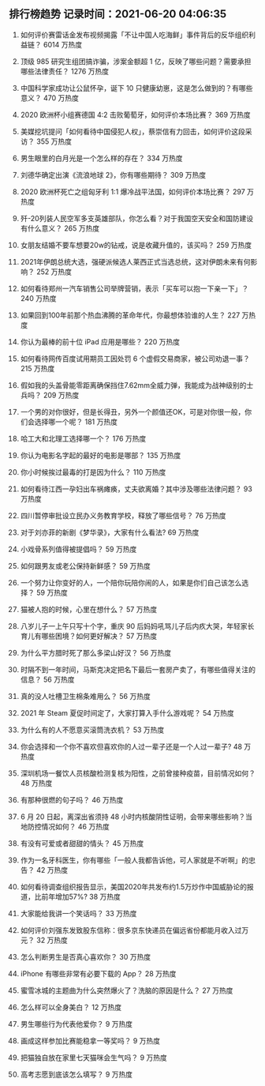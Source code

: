 
## 排行榜趋势 记录时间：2021-06-20 04:06:35
  
  1. 如何评价赛雷话金发布视频揭露「不让中国人吃海鲜」事件背后的反华组织利益链？ 6014 万热度
    
  2. 顶级 985 研究生组团搞诈骗，涉案金额超 1 亿，反映了哪些问题？需要承担哪些法律责任？ 1276 万热度
    
  3. 中国科学家成功让公鼠怀孕，诞下 10 只健康幼崽，这是怎么做到的？有哪些意义？ 470 万热度
    
  4. 2020 欧洲杯小组赛德国 4:2 击败葡萄牙，如何评价本场比赛？ 369 万热度
    
  5. 美媒挖坑提问「如何看待中国侵犯人权」，蔡崇信有力回击，如何评价这段采访？ 355 万热度
    
  6. 男生眼里的白月光是一个怎么样的存在？ 334 万热度
    
  7. 刘德华确定出演《流浪地球 2》，你有哪些期待？ 309 万热度
    
  8. 2020 欧洲杯死亡之组匈牙利 1:1 爆冷战平法国，如何评价本场比赛？ 297 万热度
    
  9. 歼-20列装人民空军多支英雄部队，你怎么看？对于我国空天安全和国防建设有什么意义？ 265 万热度
    
  10. 女朋友结婚不要车想要20w的钻戒，说是收藏升值的，该买吗？ 259 万热度
    
  11. 2021年伊朗总统大选，强硬派候选人莱西正式当选总统，这对伊朗未来有何影响？ 252 万热度
    
  12. 如何看待郑州一汽车销售公司举牌营销，表示「买车可以抱一下亲一下」？ 240 万热度
    
  13. 如果回到100年前那个热血沸腾的革命年代，你最想体验谁的人生？ 227 万热度
    
  14. 你认为最棒的前十位 iPad 应用是哪些？ 220 万热度
    
  15. 如何看待网传百度试用期员工因处罚 6 个虚假交易商家，被公司劝退一事？ 215 万热度
    
  16. 假如我的头盖骨能零距离确保挡住7.62mm全威力弹，我能成为战神级别的士兵吗？ 209 万热度
    
  17. 一个男的对你很好，但是长得丑，另外一个颜值还OK，可是对你很一般，你们会选择哪一个呢？ 181 万热度
    
  18. 哈工大和北理工选择哪一个？ 176 万热度
    
  19. 你认为电影名字起的最好的电影是哪部？ 135 万热度
    
  20. 你小时候挨过最毒的打是因为什么？ 110 万热度
    
  21. 如何看待江西一孕妇出车祸瘫痪，丈夫欲离婚？其中涉及哪些法律问题？ 93 万热度
    
  22. 四川暂停审批设立民办义务教育学校，释放了哪些信号？ 76 万热度
    
  23. 对于刘亦菲的新剧《梦华录》，大家有什么看法? 69 万热度
    
  24. 小戏骨系列值得被提倡吗？ 59 万热度
    
  25. 如何跟男友或老公保持新鲜感？ 59 万热度
    
  26. 一个努力让你变好的人，一个陪你玩陪你闹的人，如果是你们自己该怎么选择？ 59 万热度
    
  27. 猫被人抱的时候，心里在想什么？ 57 万热度
    
  28. 八岁儿子一上午只写十个字，重庆 90 后妈妈吼骂儿子后内疚大哭，年轻家长育儿有哪些困境？如何更好解决？ 57 万热度
    
  29. 为什么平方腊时死了那么多梁山好汉？ 56 万热度
    
  30. 时隔不到一年时间，马斯克决定把名下最后一套房产卖了，有哪些值得关注的信息？ 56 万热度
    
  31. 真的没人吐槽卫生棉条难用么？ 56 万热度
    
  32. 2021 年 Steam 夏促时间定了，大家打算入手什么游戏呢？ 54 万热度
    
  33. 为什么有的人不愿意买滚筒洗衣机？ 53 万热度
    
  34. 你会选择和一个你不喜欢但喜欢你的人过一辈子还是一个人过一辈子? 48 万热度
    
  35. 深圳机场一餐饮人员核酸检测复核为阳性，之前曾接种疫苗，目前情况如何？ 48 万热度
    
  36. 有那种很燃的句子吗？ 46 万热度
    
  37. 6 月 20 日起，离深出省须持 48 小时内核酸阴性证明，会带来哪些影响？当地防控情况如何？ 46 万热度
    
  38. 有没有可爱或者甜甜的情头？ 45 万热度
    
  39. 作为一名牙科医生，你有哪些「一般人我都告诉他，可人家就是不听啊」的忠告？ 42 万热度
    
  40. 如何看待调查组织报告显示，美国2020年共发布约1.5万炒作中国威胁论的报道，比前年增加57%? 38 万热度
    
  41. 大家能给我讲一个笑话吗？ 33 万热度
    
  42. 如何评价刘强东发致股东信称：很多京东快递员在偏远省份都能月收入过万元？ 32 万热度
    
  43. 怎么判断男生是否真心喜欢你？ 30 万热度
    
  44. iPhone 有哪些非常有必要下载的 App？ 28 万热度
    
  45. 蜜雪冰城的主题曲为什么突然爆火了？洗脑的原因是什么？ 27 万热度
    
  46. 怎么样可以全身美白？ 12 万热度
    
  47. 男生哪些行为代表他爱你？ 9 万热度
    
  48. 画成这样参加比赛能稳拿一等奖吗？ 9 万热度
    
  49. 把猫独自放在家里七天猫咪会生气吗？ 9 万热度
    
  50. 高考志愿到底该怎么填写？ 9 万热度
    